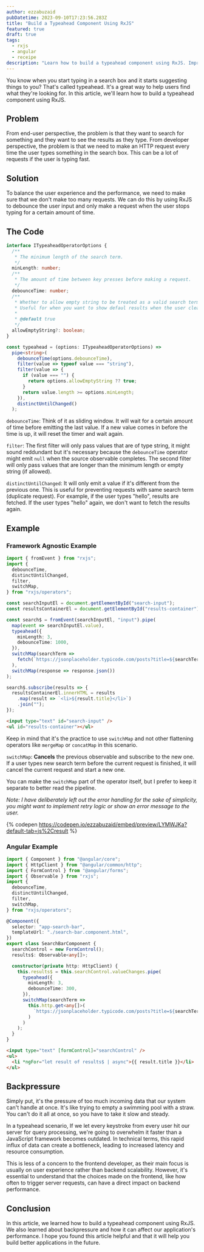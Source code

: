 ```yaml
---
author: ezzabuzaid
pubDatetime: 2023-09-10T17:23:56.283Z
title: "Build a Typeahead Component Using RxJS"
featured: true
draft: true
tags:
  - rxjs
  - angular
  - receipe
description: "Learn how to build a typeahead component using RxJS. Improve the user experience and performance of your application."
---
```


You know when you start typing in a search box and it starts suggesting things to you? That's called typeahead. It's a great way to help users find what they're looking for. In this article, we'll learn how to build a typeahead component using RxJS.

## Problem

From end-user perspective, the problem is that they want to search for something and they want to see the results as they type. From developer perspective, the problem is that we need to make an HTTP request every time the user types something in the search box. This can be a lot of requests if the user is typing fast.

## Solution

To balance the user experience and the performance, we need to make sure that we don't make too many requests. We can do this by using RxJS to debounce the user input and only make a request when the user stops typing for a certain amount of time.

## The Code

```ts
interface ITypeaheadOperatorOptions {
  /**
   * The minimum length of the search term.
   */
  minLength: number;
  /**
   * The amount of time between key presses before making a request.
   */
  debounceTime: number;
  /**
   * Whether to allow empty string to be treated as a valid search term.
   * Useful for when you want to show defaul results when the user clears the search box (as it was in the first place).
   *
   * @default true
   */
  allowEmptyString?: boolean;
}

const typeahead = (options: ITypeaheadOperatorOptions) =>
  pipe<string>(
    debounceTime(options.debounceTime),
    filter(value => typeof value === "string"),
    filter(value => {
      if (value === "") {
        return options.allowEmptyString ?? true;
      }
      return value.length >= options.minLength;
    }),
    distinctUntilChanged()
  );
```

`debounceTime`: Think of it as sliding window. It will wait for a certain amount of time before emitting the last value. If a new value comes in before the time is up, it will reset the timer and wait again.

`filter`: The first filter will only pass values that are of type string, it might sound reddundant but it's necessary because the `debounceTime` operator might emit `null` when the source observable completes. The second filter will only pass values that are longer than the minimum length or empty string (if allowed).

`distinctUntilChanged`: It will only emit a value if it's different from the previous one. This is useful for preventing requests with same search term (duplicate request). For example, if the user types "hello", results are fetched. If the user types "hello" again, we don't want to fetch the results again.

## Example

### Framework Agnostic Example

```ts
import { fromEvent } from "rxjs";
import {
  debounceTime,
  distinctUntilChanged,
  filter,
  switchMap,
} from "rxjs/operators";

const searchInputEl = document.getElementById("search-input");
const resultsContainerEl = document.getElementById("results-container");

const search$ = fromEvent(searchInputEl, "input").pipe(
  map(event => searchInputEl.value),
  typeahead({
    minLength: 3,
    debounceTime: 1000,
  }),
  switchMap(searchTerm =>
    fetch(`https://jsonplaceholder.typicode.com/posts?title=${searchTerm}`)
  ),
  switchMap(response => response.json())
);

search$.subscribe(results => {
  resultsContainerEl.innerHTML = results
    .map(result => `<li>${result.title}</li>`)
    .join("");
});
```

```html
<input type="text" id="search-input" />
<ul id="results-container"></ul>
```

Keep in mind that it's the practice to use `switchMap` and not other flattening operators like `mergeMap` or `concatMap` in this scenario.

`switchMap`: **Cancels** the previous observable and subscribe to the new one. If a user types new search term before the current request is finished, it will cancel the current request and start a new one.

You can make the `switchMap` part of the operator itself, but I prefer to keep it separate to better read the pipeline.

_Note: I have deliberately left out the error handling for the sake of simplicity, you might want to implement retry logic or show an error message to the user._

{% codepen <https://codepen.io/ezzabuzaid/embed/preview/LYMWJKa?default-tab=js%2Cresult> %}

### Angular Example

```ts
import { Component } from "@angular/core";
import { HttpClient } from "@angular/common/http";
import { FormControl } from "@angular/forms";
import { Observable } from "rxjs";
import {
  debounceTime,
  distinctUntilChanged,
  filter,
  switchMap,
} from "rxjs/operators";

@Component({
  selector: "app-search-bar",
  templateUrl: "./search-bar.component.html",
})
export class SearchBarComponent {
  searchControl = new FormControl();
  results$: Observable<any[]>;

  constructor(private http: HttpClient) {
    this.results$ = this.searchControl.valueChanges.pipe(
      typeahead({
        minLength: 3,
        debounceTime: 300,
      }),
      switchMap(searchTerm =>
        this.http.get<any[]>(
          `https://jsonplaceholder.typicode.com/posts?title=${searchTerm}`
        )
      )
    );
  }
}
```

```html
<input type="text" [formControl]="searchControl" />
<ul>
  <li *ngFor="let result of results$ | async">{{ result.title }}</li>
</ul>
```

## Backpressure

Simply put, it's the pressure of too much incoming data that our system can't handle at once. It's like trying to empty a swimming pool with a straw. You can't do it all at once, so you have to take it slow and steady.

In a typeahead scenario, If we let every keystroke from every user hit our server for query processing, we're going to overwhelm it faster than a JavaScript framework becomes outdated. In technical terms, this rapid influx of data can create a bottleneck, leading to increased latency and resource consumption.

This is less of a concern to the frontend developer, as their main focus is usually on user experience rather than backend scalability. However, it's essential to understand that the choices made on the frontend, like how often to trigger server requests, can have a direct impact on backend performance.

## Conclusion

In this article, we learned how to build a typeahead component using RxJS. We also learned about backpressure and how it can affect our application's performance. I hope you found this article helpful and that it will help you build better applications in the future.

